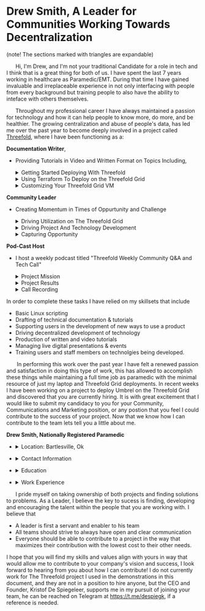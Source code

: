 # Drew Smith, A Leader for Communities Working Towards Decentralization 
(note! The sections marked with triangles are expandable)

&nbsp;&nbsp;&nbsp;&nbsp;&nbsp;&nbsp;Hi, I'm Drew, and I'm not your traditional Candidate for a role in tech and I think that is a great thing for both of us. I have spent the last 7 years working in healthcare as Paramedic/EMT. During that time I have gained invaluable and irreplaceable experience in not only interfacing with people from every background but training people to also have the ability to inteface with others themselves.

&nbsp;&nbsp;&nbsp;&nbsp;&nbsp;&nbsp;Throughout my professional career I have always maintained a passion for technology and how it can help people to know more, do more, and be healthier. The growing centralization and abuse of people's data, has led me over the past year to become deeply involved in a project called [Threefold](https://threefold.io), where I have been functioning as a:

**Documentation Writer**, 
- Providing Tutorials in Video and Written Format on Topics Including,
	<details>
		<summary>Getting Started Deploying With Threefold</summary>
			
	- [Setting up to Deploy on the Playground](https://forum.threefold.io/t/how-to-setup-to-deploy-your-first-workload-on-the-playground/3739)
	- [Choosing your first Deployment](https://forum.threefold.io/t/how-to-deploying-your-first-workload-on-the-threefold-playground/3740) 
	- [Accessing Your Newly Deployed VM](https://forum.threefold.io/t/how-to-accessing-your-ubuntu-vm-deployed-on-the-threefold-grid/3741)
	</details>
        
     <details>	
	  <summary>Using Terraform To Deploy on the Threefold Grid</summary> 
			
	- [Getting Started with Terraform Guide](https://forum.threefold.io/t/are-you-ready-to-create-your-first-terraform-deployment-heres-how/3670)
	- [Linux Quickstart Guide](https://forum.threefold.io/t/how-to-deploy-a-terraform-example-configuration-on-the-threefold-grid-from-linux-in-7-steps/3672)
	- [Windows Quickstart Guide](https://forum.threefold.io/t/deploying-an-example-configuration-with-terraform-on-windows-using-putty-in-7-steps/3671)
	- [Single VM main.tf Guide](https://forum.threefold.io/t/how-do-i-create-a-single-vm-main-tf-to-deploy-with-terraform/3738)
    - [Multi VM main.tf Guide](https://forum.threefold.io/t/how-do-i-create-a-multi-node-terraform-deployment-in-2023-explained/3669) 
	 </details>
     
	 <details>
     <summary>Customizing Your Threefold Grid VM</summary>

	- [Installing A linux Desktop in Your New VM](https://forum.threefold.io/t/creating-a-cloud-linux-desktop-environment-on-the-threefold-grid/3731)
	- [Installing Umbrel On Your Threefold Grid VM](https://forum.threefold.io/t/how-to-deploying-umbrel-on-the-threefold-grid/3752)
     </details>
  
**Community Leader**
  - Creating Momentum in Times of Oppurtunity and Challenge  
    <details>
    	<summary>Driving Utilization on The Threefold Grid</summary>

	- [How To Tell People About Deploying Workloads on The Threefold Grid](https://forum.threefold.io/t/how-to-tell-people-about-deploying-workloads-on-the-threefold-grid/3662)
	- [An explanation of Threefold today for the Average User](https://forum.threefold.io/t/an-explanation-of-threefold-today-for-the-average-user/3444)
	- [How Threefold Is Decentralizing and Rebirthing The Modern Internet](https://forum.threefold.io/t/how-threefold-is-decentralizing-and-rebirthing-the-modern-internet/3456)
	- [What is a Threefold Gateway and Why Do We Need Them](https://forum.threefold.io/t/what-is-a-threefold-gateway-and-why-do-we-need-them/3568)
    </details>
    <details>
          <summary>Driving Project And Technology Development</summary>

	  - [[Grid Enhancement Proposal] The Networking Farming Initiative](https://forum.threefold.io/t/gep-the-networking-farming-initiative/3359)
	  - [[Grid Enhancement Proposal] Expanded Solution Provider Model](https://forum.threefold.io/t/gep-expanded-solution-provider-model/3462)
	  - [Cockpit Managed VM Flist Release](https://forum.threefold.io/t/cockpit-managed-vm-flist-release/3398)
	  - [Terraform Helper Script](https://forum.threefold.io/t/terraform-helper-script/3720)
		</details>

		<details>
		&nbsp;
    		<summary>Capturing Opportunity</summary>
		
		Within just Days of the "Twitter Migration" and the invigorated interest in Mastodon I was able to publish tutorials on deploying Fediverse applications on the Threefold Grid and provide a live demo of them during a Community Call. 
		- [The Community Call Demo](https://www.youtube.com/watch?v=tfBT0Ah5eFc&t=365s)
		- [How to Deploy Mastodon on the Threefold Grid Today](https://forum.threefold.io/t/how-to-deploy-mastodon-on-the-threefold-grid-today/3487)
		- [How to Deploy Peertube on the Threefold Grid Today](https://forum.threefold.io/t/how-to-deploy-peertube-on-the-threefold-grid-today/3489)
		- [Setting Up SMTP services on the Threefold Grid](https://forum.threefold.io/t/setting-up-smtp-services-on-the-threefold-grid/3491)
		- [How to Deploy Funkwhale on the Threefold Grid Today](https://forum.threefold.io/t/how-to-deploy-funkwhale-on-the-threefold-grid-today/3490)
		</details>
**Pod-Cast Host**
- I host a weekly podcast titled "Threefold Weekly Community Q&A and Tech Call" 
    	<details>
        	<summary>Project Mission</summary>
			
	This podcast capatilizes on the open source aspect of Threefold and allows community members from all over the world to come together and share ideas and how those ideas can be accomplished using the Threefold Grid
	</details>

	<details>
    		<summary>Project Results</summary>

	- Allows rapid assessment of community support needs overall status
	- Provides regular opportunity to actively drive engagment 
	- Generates large amount of content later usable in tutorials 
    </details>

     <details>
    		<summary>Call Recording</summary>

	- [01/30/23 Threefold Community Q&A and Tech Call](https://forum.threefold.io/t/01-30-23-weekly-threefold-community-q-a-and-tech-call-recording/3751)


In order to complete these tasks I have relied on my skillsets that include 

- Basic Linux scripting 
- Drafting of technical documentation & tutorials 
- Supporting users in the development of new ways to use a product
- Driving decentralized development of technology
- Production of written and video tutorials 
- Managing live digital presentations & events
- Training users and staff members on technolgies being developed. 

&nbsp;&nbsp;&nbsp;&nbsp;&nbsp;&nbsp; In performing this work over the past year I have felt a renewed passion and satisfaction in doing this type of work, this has allowed to accomplish these things while maintaining a full time job as paramedic with the minimal resource of just my laptop and Threefold Grid deployments. In recent weeks I have been working on a project to deploy Umbrel on the Threefold Grid and discovered that you are currently hiring. It is with great excitement that I would like to submit my candidacy to you for your Community, Communications and Marketing position, or any postion that you feel I could contribute to the success of your project. Now that we know how I can contribute to the team lets tell you a little about me.

**Drew Smith, Nationally Registered Paramedic** 

-   <details>
	<summary>Location: Bartlesville, Ok</summary>

	```
	Drew Smith 
	4809 Brookline Drive 
	Bartlesville, Ok, 74006 
	```
   </details>

-   <details>
	<summary>Contact Information</summary>

	```
	- Cell: 4173106704
	- Email: Drewpsmith6@gmail.com
	- Telegram: https://t.me/MedicSmith
	- LinkedIn: https://www.linkedin.com/feed/
	```
  </details>


- <details>
  &nbsp;
    <summary>Education</summary>

	- CARTHAGE SENIOR HIGH SCHOOL
        - Graduated: 2011
        - GPA: 3.9
    - CARTHAGE TECHNICAL CENTER
        - Major: Precision Machining and Manufacturing
        - Minor: 3D Design
        - Graduated: 2011
    - TULSA TECH
        - Major: Paramedic
        - Graduated: Feb 2019
</details>

- <details>
    <summary>Work Experience</summary>

	- **PARAMEDIC| ACCESS URGENT CARE | OCT 2020- CURRENT |**
		- Provide assessment, POC testing and treatment in an urgent care setting, while maintaining a positive customer
		centric environment within the clinic
		- Manage employee on boarding and training
		- Preform daily, weekly, and monthly lab compliance testing
		- Manage “front desk operations” including patient registration, insurance verification, payments and scheduling.
    
	- **PARAMEDIC | OOLOGAH-TALALA EMS | OCT 2018-DEC 2021 |**
		- Respond to emergency calls in a rural setting to provide efficient and immediate care and transport of the critically
		ill and injured.

	- **PARAMEDIC/EMT |EMSA| NOV 2016- MARCH 2020|**
		- Respond to emergency calls to provide efficient and immediate care to the critically ill and injured, and to transport
		the patient to a medical facility.
		- Awarded “Top Gun” educational achievement award (01/2017)
		- Achieved Second Place in regional crew performance competition (06/2017)
		- Awarded EMT Senior Field Training Officer (07/2017)
		- Awarded Paramedic Field Training Officer (12/2019)
		- In-house Paramedic school graduate
		- Awarded “Top of Class” in Paramedic school
		- Honor Guard Member
	
	- **MILLWORKS DEPARTMENT SUPERVISOR | HOME DEPOT | JUN 2015- NOV 2016|**
		- Led a team of specialists who design and sell windows\doors to facilitate the construction or remodeling of both
		commercial and residential structures.
		- Facilitate product knowledge, customer service and design systems training for both my associates and associates
		throughout the store.
		- Coordinate with install teams to ensure timely completion and quality of work on Home Depot provided installations.
		- Top performer North Eastern Region ( Apr 16- Jun 16)
		- Top Performer South Central Region ( July 16- Nov 16)
	
	- **ASSET PROTECTION AND OPERATIONS MANAGER | HOME DEPOT | MAY 2013 - JUN 2015 |**
		- Managed the execution of the Home Depot’s asset protection and shrink reduction plans for the Colorado Springs
		district, developed and implemented training programs related to shrink prevention and safety
		- Ensured store leadership teams were conducting all required training and development related to assets
		protection/loss prevention
		- Led a team of 4 Assets Protection Associates responsible for the Identification, Investigation and Resolution of theft
		and fraud in the district.
		- Assets Protection Specialist of the Year (2014)
		- Led an investigation that resulted in the recovery of 600,000$ in stolen merchandise and the criminal prosecution
		of 14 individuals (2014)
		- Achieved a 1.2% overall reduction in shrink in the Colorado Springs District of The Home Depot.
	
	- **GUEST SERVICE TEAM LEADER | TARGET | JUN 2011 – MAY 2013|**
		- Managed the front end operations of a Target retail store including the registers, service desk and food service
		areas
		- Responsible for the training and development of approximately 30 employees.
	
	- **COMPUTER REPAIR TECHNICIAN | BEST BUY | SEPTEMBER 2009 – MAY 2011 |**
    	- Repaired customer computers and provided hardware installation services.
</details>

&nbsp;&nbsp;&nbsp;&nbsp;&nbsp;&nbsp;I pride myself on taking ownership of both projects and finding solutions to problems. As a Leader, I believe the key to sucess is finding, developing and encouraging the talent within the people that you are working with. I believe that 
- A leader is first a servant and enabler to his team
- All teams should strive to always have open and clear communication  
- Everyone should be able to contribute to a project in the way that maximizes their contribution with the lowest cost to their other needs. 

I hope that you will find my skills and values align with yours in way that would allow me to contribute to your company's vision and success, I look forward to hearing from you about how I can contribute! I do not currently work for The Threefold project I used in the demonstrations in this document, and they are not in a position to hire anyone, but the CEO and Founder, Kristof De Spiegeleer, supports me in my pursuit of joining your team, he can be reached on Telegram at https://t.me/despiegk, if a reference is needed.
